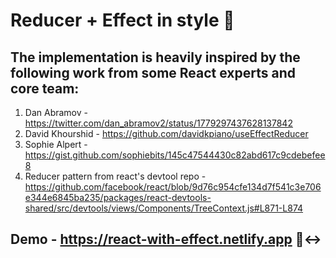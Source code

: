 # Reducer + Effect in style 🚀

## The implementation is heavily inspired by the following work from some React experts and core team:

1. Dan Abramov - https://twitter.com/dan_abramov2/status/1779297437628137842
2. David Khourshid - https://github.com/davidkpiano/useEffectReducer
3. Sophie Alpert - https://gist.github.com/sophiebits/145c47544430c82abd617c9cdebefee8
4. Reducer pattern from react's devtool repo - https://github.com/facebook/react/blob/9d76c954cfe134d7f541c3e706e344e6845ba235/packages/react-devtools-shared/src/devtools/views/Components/TreeContext.js#L871-L874

## Demo - https://react-with-effect.netlify.app 🙂‍↔️
